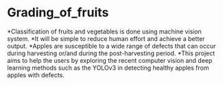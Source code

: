 # Grading_of_fruits

*Classification of fruits and vegetables is done using machine vision system. 
*It will be simple to reduce human effort and achieve a better output. 
 *Apples are susceptible to a wide range of defects that can occur during harvesting or/and during the post-harvesting period.
  *This project aims to help the users by exploring the  recent computer vision and deep learning methods such as the YOLOv3 in detecting healthy apples from apples with defects.
